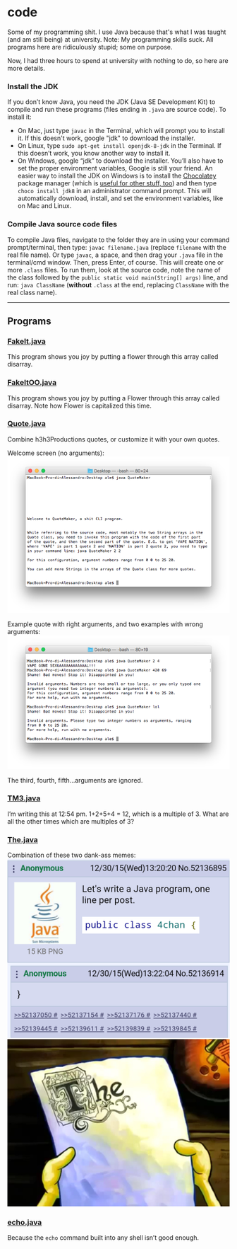 # code
Some of my programming shit. I use Java because that's what I was taught (and am still being) at university. Note: My programming skills suck. All programs here are ridiculously stupid; some on purpose.

Now, I had three hours to spend at university with nothing to do, so here are more details.

### Install the JDK
If you don’t know Java, you need the JDK (Java SE Development Kit) to compile and run these programs (files ending in `.java` are source code). To install it:
* On Mac, just type `javac` in the Terminal, which will prompt you to install it. If this doesn't work, google "jdk" to download the installer.
* On Linux, type `sudo apt-get install openjdk-8-jdk` in the Terminal. If this doesn’t work, you know another way to install it.
* On Windows, google “jdk” to download the installer. You’ll also have to set the proper environment variables, Google is still your friend. An easier way to install the JDK on Windows is to install the [Chocolatey](https://chocolatey.org/) package manager (which is [useful for other stuff, too](https://chocolatey.org/packages)) and then type `choco install jdk8` in an administrator command prompt. This will automatically download, install, and set the environment variables, like on Mac and Linux.

### Compile Java source code files
To compile Java files, navigate to the folder they are in using your command prompt/terminal, then type: `javac filename.java` (replace `filename` with the real file name). Or type `javac`, a space, and then drag your `.java` file in the terminal/cmd window. Then, press Enter, of course. This will create one or more `.class` files.
To run them, look at the source code, note the name of the class followed by the `public static void main(String[] args)` line, and run: `java ClassName` (**without** `.class` at the end, replacing `ClassName` with the real class name).
- - - -

## Programs

### [FakeIt.java](https://github.com/tcg96/code/blob/master/FakeIt.java)
This program shows you joy by putting a flower through this array called disarray.

### [FakeItOO.java](https://github.com/tcg96/code/blob/master/FakeItOO.java)
This program shows you joy by putting a Flower through this array called disarray. Note how Flower is capitalized this time.

### [Quote.java](https://github.com/tcg96/code/blob/master/Quote.java)
Combine h3h3Productions quotes, or customize it with your own quotes.

Welcome screen (no arguments):
![](readmeimages/Screenshot%202016-12-06%2013.03.42.png)

Example quote with right arguments, and two examples with wrong arguments:
![](readmeimages/Screenshot%202016-12-06%2013.04.43.png)

The third, fourth, fifth…arguments are ignored.

### [TM3.java](https://github.com/tcg96/code/blob/master/TM3.java)
I’m writing this at 12:54 pm. 1+2+5+4 = 12, which is a multiple of 3. What are all the other times which are multiples of 3?

### [The.java](https://github.com/tcg96/code/blob/master/The.java)
Combination of these two dank-ass memes:
![](readmeimages/MX0wViJ.png)
![](readmeimages/The_spongebob.jpg)

### [echo.java](https://github.com/tcg96/code/blob/master/echo.java)
Because the `echo` command built into any shell isn’t good enough.
